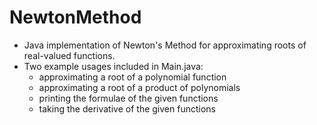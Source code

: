 NewtonMethod
============

- Java implementation of Newton's Method for approximating roots of real-valued functions.
- Two example usages included in Main.java:
  - approximating a root of a polynomial function
  - approximating a root of a product of polynomials
  - printing the formulae of the given functions
  - taking the derivative of the given functions
